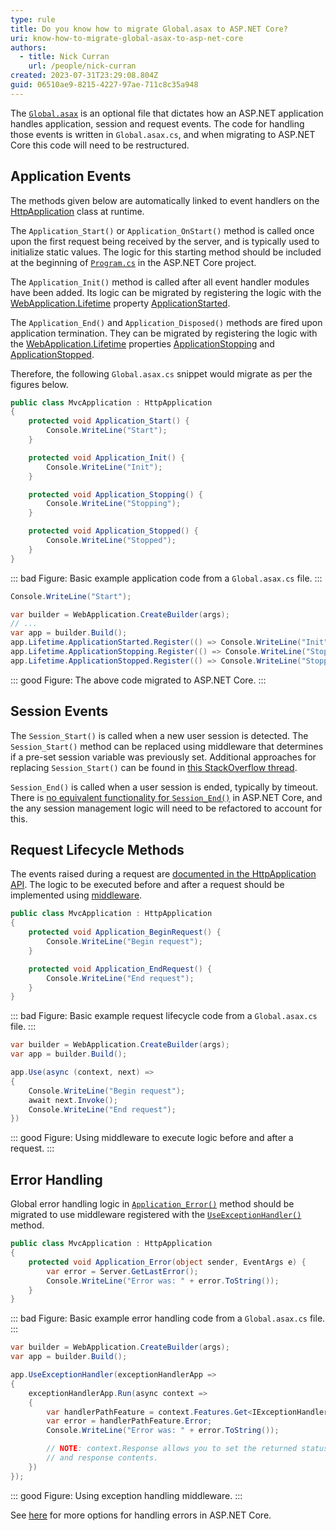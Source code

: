 ```yaml
---
type: rule
title: Do you know how to migrate Global.asax to ASP.NET Core?
uri: know-how-to-migrate-global-asax-to-asp-net-core
authors:
  - title: Nick Curran
    url: /people/nick-curran
created: 2023-07-31T23:29:08.804Z
guid: 06510ae9-8215-4227-97ae-711c8c35a948
---
```

The [`Global.asax`](https://learn.microsoft.com/en-us/previous-versions/dotnet/netframework-4.0/2027ewzw(v=vs.100)) is an optional file that dictates how an ASP.NET application handles application, session and request events. The code for handling those events is written in `Global.asax.cs`, and when migrating to ASP.NET Core this code will need to be restructured.

## Application Events

The methods given below are automatically linked to event handlers on the [HttpApplication](https://learn.microsoft.com/en-us/dotnet/api/system.web.httpapplication?view=netframework-4.8.1) class at runtime.

The `Application_Start()` or `Application_OnStart()` method is called once upon the first request being received by the server, and is typically used to initialize static values. The logic for this starting method should be included at the beginning of [`Program.cs`](https://learn.microsoft.com/en-us/aspnet/core/fundamentals/startup?view=aspnetcore-7.0) in the ASP.NET Core project.

The `Application_Init()` method is called after all event handler modules have been added. Its logic can be migrated by registering the logic with the [WebApplication.Lifetime](https://learn.microsoft.com/en-us/dotnet/api/microsoft.aspnetcore.builder.webapplication.lifetime?view=aspnetcore-7.0) property [ApplicationStarted](https://learn.microsoft.com/en-us/dotnet/api/microsoft.extensions.hosting.ihostapplicationlifetime.applicationstarted?view=dotnet-plat-ext-7.0#microsoft-extensions-hosting-ihostapplicationlifetime-applicationstarted).

The `Application_End()` and `Application_Disposed()` methods are fired upon application termination. They can be migrated by registering the logic with the [WebApplication.Lifetime](https://learn.microsoft.com/en-us/dotnet/api/microsoft.aspnetcore.builder.webapplication.lifetime?view=aspnetcore-7.0) properties [ApplicationStopping](https://learn.microsoft.com/en-us/dotnet/api/microsoft.extensions.hosting.ihostapplicationlifetime.applicationstopping?view=dotnet-plat-ext-7.0#microsoft-extensions-hosting-ihostapplicationlifetime-applicationstopping) and [ApplicationStopped](https://learn.microsoft.com/en-us/dotnet/api/microsoft.extensions.hosting.ihostapplicationlifetime.applicationstopped?view=dotnet-plat-ext-7.0#microsoft-extensions-hosting-ihostapplicationlifetime-applicationstopped).

Therefore, the following `Global.asax.cs` snippet would migrate as per the figures below.

```cs
public class MvcApplication : HttpApplication
{
    protected void Application_Start() {
        Console.WriteLine("Start");
    }

    protected void Application_Init() {
        Console.WriteLine("Init");
    }

    protected void Application_Stopping() {
        Console.WriteLine("Stopping");
    }

    protected void Application_Stopped() {
        Console.WriteLine("Stopped");
    }
}
```
::: bad
Figure: Basic example application code from a `Global.asax.cs` file.
:::

```cs
Console.WriteLine("Start");

var builder = WebApplication.CreateBuilder(args);
// ...
var app = builder.Build();
app.Lifetime.ApplicationStarted.Register(() => Console.WriteLine("Init"));
app.Lifetime.ApplicationStopping.Register(() => Console.WriteLine("Stopping"));
app.Lifetime.ApplicationStopped.Register(() => Console.WriteLine("Stopped"));
```
::: good
Figure: The above code migrated to ASP.NET Core.
:::

## Session Events

The `Session_Start()` is called when a new user session is detected. The `Session_Start()` method can be replaced using middleware that determines if a pre-set session variable was previously set. Additional approaches for replacing `Session_Start()` can be found in [this StackOverflow thread](https://stackoverflow.com/questions/52533831/is-there-a-session-start-equivalent-in-net-core-mvc-2-1).

`Session_End()` is called when a user session is ended, typically by timeout. There is [no equivalent functionality for `Session_End()`](https://github.com/aspnet/Session/issues/20) in ASP.NET Core, and the any session management logic will need to be refactored to account for this.

## Request Lifecycle Methods

The events raised during a request are [documented in the HttpApplication API](https://learn.microsoft.com/en-us/dotnet/api/system.web.httpapplication?view=netframework-4.8.1#remarks). The logic to be executed before and after a request should be implemented using [middleware](https://learn.microsoft.com/en-us/aspnet/core/fundamentals/middleware/?view=aspnetcore-7.0).

```cs
public class MvcApplication : HttpApplication
{
    protected void Application_BeginRequest() {
        Console.WriteLine("Begin request");
    }

    protected void Application_EndRequest() {
        Console.WriteLine("End request");
    }
}
```
::: bad
Figure: Basic example request lifecycle code from a `Global.asax.cs` file.
:::

```cs
var builder = WebApplication.CreateBuilder(args);
var app = builder.Build();

app.Use(async (context, next) => 
{
    Console.WriteLine("Begin request");
    await next.Invoke();
    Console.WriteLine("End request");
})
```
::: good
Figure: Using middleware to execute logic before and after a request.
:::

## Error Handling

Global error handling logic in [`Application_Error()`](https://learn.microsoft.com/en-us/dotnet/api/system.web.httpapplication.error?view=netframework-4.8.1) method should be migrated to use middleware registered with the [`UseExceptionHandler()`](https://learn.microsoft.com/en-us/dotnet/api/microsoft.aspnetcore.builder.exceptionhandlerextensions.useexceptionhandler?view=aspnetcore-7.0) method.

```cs
public class MvcApplication : HttpApplication
{
    protected void Application_Error(object sender, EventArgs e) {
        var error = Server.GetLastError();
        Console.WriteLine("Error was: " + error.ToString());
    }
}
```
::: bad
Figure: Basic example error handling code from a `Global.asax.cs` file.
:::

```cs
var builder = WebApplication.CreateBuilder(args);
var app = builder.Build();

app.UseExceptionHandler(exceptionHandlerApp => 
{
    exceptionHandlerApp.Run(async context =>
    {
        var handlerPathFeature = context.Features.Get<IExceptionHandlerPathFeature>();
        var error = handlerPathFeature.Error;
        Console.WriteLine("Error was: " + error.ToString());

        // NOTE: context.Response allows you to set the returned status code
        // and response contents.
    })
});
```
::: good
Figure: Using exception handling middleware.
:::

See [here](https://learn.microsoft.com/en-us/aspnet/core/web-api/handle-errors?view=aspnetcore-7.0) for more options for handling errors in ASP.NET Core.
